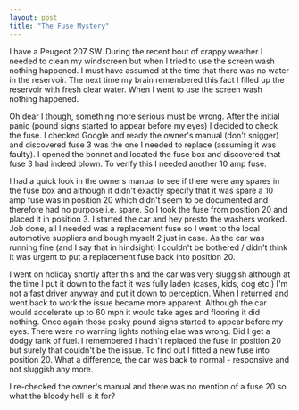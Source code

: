 ```yaml
---
layout: post
title: "The Fuse Mystery"
---
```


I have a Peugeot 207 SW. During the recent bout of crappy weather I needed to clean my windscreen but when I tried to use the screen wash nothing 
happened. I must have assumed at the time that there was no water in the reservoir. The next time my brain remembered this fact I filled up the 
reservoir with fresh clear water. When I went to use the screen wash nothing happened.

Oh dear I though, something more serious must be wrong. After the initial panic (pound signs started to appear before my eyes) I decided to check the 
fuse. I checked Google and ready the owner's manual (don't snigger) and discovered fuse 3 was the one I needed to replace (assuming it was faulty). 
I opened the bonnet and located the fuse box and discovered that fuse 3 had indeed blown. To verify this I needed another 10 amp fuse.

I had a quick look in the owners manual to see if there were any spares in the fuse box and although it didn't exactly specify that it was spare a 10 
amp fuse was in position 20 which didn't seem to be documented and therefore had no purpose i.e. spare. So I took the fuse from position 20 and placed 
it in position 3. I started the car and hey presto the washers worked. Job done, all I needed was a replacement fuse so I went to the local automotive 
suppliers and bough myself 2 just in case. As the car was running fine (and I say that in hindsight) I couldn't be bothered / didn't think it was urgent 
to put a replacement fuse back into position 20.

I went on holiday shortly after this and the car was very sluggish although at the time I put it down to the fact it was fully laden (cases, kids, dog 
etc.) I'm not a fast driver anyway and put it down to perception. When I returned and went back to work the issue became more apparent. Although the 
car would accelerate up to 60 mph it would take ages and flooring it did nothing. Once again those pesky pound signs started to appear before my eyes. 
There were no warning lights nothing else was wrong. Did I get a dodgy tank of fuel. I remembered I hadn't replaced the fuse in position 20 but surely 
that couldn't be the issue. To find out I fitted a new fuse into position 20. What a difference, the car was back to normal - responsive and not 
sluggish any more.

I re-checked the owner's manual and there was no mention of a fuse 20 so what the bloody hell is it for?
